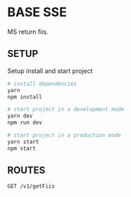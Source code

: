 # BASE SSE

MS return fiis.

## SETUP

Setup install and start project

```bash
# install dependencies
yarn
npm install

# start project in a development mode
yarn dev
npm run dev

# start project in a production mode
yarn start
npm start
```

## ROUTES

```javascritp
GET /v1/getFiis
```
